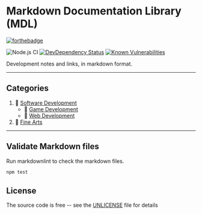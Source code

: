 # Markdown Documentation Library (MDL)

[![forthebadge](https://forthebadge.com/images/badges/you-didnt-ask-for-this.svg)](https://forthebadge.com)

![Node.js CI][github-ci-url] [![DevDependency Status][daviddm-image]][daviddm-url] [![Known Vulnerabilities][snyk-image]][snyk-url]

Development notes and links, in markdown format.

---

## Categories

1. :open_file_folder: [Software Development](development-docs/)
    - :file_folder: [Game Development](development-docs/game-development/)
    - :file_folder: [Web Development](development-docs/web-development/)
2. :file_folder: [Fine Arts](fine-arts-docs/)

---

## Validate Markdown files

Run markdownlint to check the markdown files.

```bash
npm test
```

## License

The source code is free -- see the [UNLICENSE](UNLICENSE) file for details

[daviddm-image]: https://david-dm.org/Skerwe/markdown-documentation-library/dev-status.svg?theme=shields.io
[daviddm-url]: https://david-dm.org/Skerwe/markdown-documentation-library?type=dev
[github-ci-url]: https://github.com/Skerwe/markdown-documentation-library/workflows/Node.js%20CI/badge.svg?branch=master
[snyk-image]: https://snyk.io/test/github/Skerwe/markdown-documentation-library/badge.svg?targetFile=package.json
[snyk-url]: https://snyk.io/test/github/Skerwe/markdown-documentation-library?targetFile=package.json
